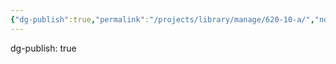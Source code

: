 ```yaml
---
{"dg-publish":true,"permalink":"/projects/library/manage/620-10-a/","noteIcon":"0","created":"2024-01-24T00:56:07.418+09:00","updated":"2024-01-26T01:39:17.794+09:00"}
---
```


dg-publish: true

